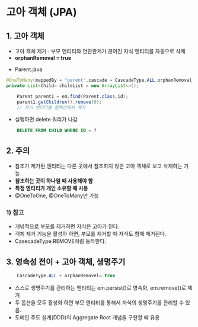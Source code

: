 # 고아 객체 (JPA)

## 1. 고아 객체

- 고아 객체 제거 : 부모 엔티티와 연관관계가 끊어진 자식 엔티티를 자동으로 삭제
- **orphanRemoval = true**

* Parent.java

```java
@OneToMany(mappedBy = "parent",cascade = CascadeType.ALL,orphanRemoval = true)
private List<Child> childList = new ArrayList<>();
```

```java
    Parent parent1 = em.find(Parent.class,id);
    parent1.getChildren().remove(0);
    // 자식 엔티티를 컬렉션에서 제거
```

- 실행하면 delete 쿼리가 나감

```sql
    DELETE FROM CHILD WHERE ID = ?
```

## 2. 주의

- 참조가 제거된 엔티티는 다른 곳에서 참조하지 않은 고아 객체로 보고 삭제하는 기능
- **참조하는 곳이 하나일 때 사용해야 함**
- **특정 엔티티가 개인 소유할 때 사용**
- @OneToOne, @OneToMany만 가능

### 1) 참고

- 개념적으로 부모를 제거하면 자식은 고아가 된다.
- 객체 제거 기능을 활성하 하면, 부모를 제거할 때 자식도 함께 제거된다.
- CasecadeType.REMOVE처럼 동작한다.

## 3. 영속성 전이 + 고아 객체, 생명주기

```java
    CascadeType.ALL + orphanRemovel= true
```

- 스스로 생명주기를 관리하는 엔티티는 em.persist()로 영속화, em.remove()로 제거
- 두 옵션을 모두 활성화 하면 부모 엔티티를 통해서 자식의 생명주기를 관리할 수 있음.
- 도메인 주도 설계(DDD)의 Aggregate Root 개념을 구현할 때 유용
